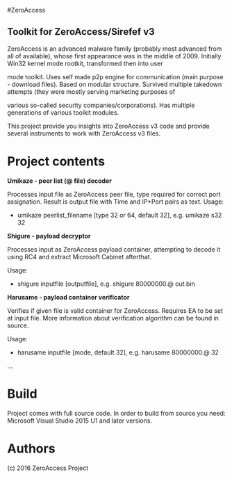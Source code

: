 
#ZeroAccess
## Toolkit for ZeroAccess/Sirefef v3

ZeroAccess is an advanced malware family (probably most advanced from all of available), whose first appearance was in the middle of 2009. Initially Win32 kernel mode rootkit, transformed then into user 

mode toolkit. Uses self made p2p engine for communication (main purpose - download files). Based on modular structure. Survived multiple takedown attempts (they were mostly serving marketing purposes of 

various so-called security companies/corporations). Has multiple generations of various toolkit modules.

This project provide you insights into ZeroAccess v3 code and provide several instruments to work with ZeroAccess v3 files.

# Project contents

**Umikaze - peer list (@ file) decoder**

Processes input file as ZeroAccess peer file, type required for correct port assignation. 
Result is output file with Time and IP+Port pairs as text. Usage:

+ umikaze peerlist_filename [type 32 or 64, default 32], e.g. umikaze s32 32

**Shigure - payload decryptor**

Processes input as ZeroAccess payload container, attempting to decode it using RC4 and extract Microsoft Cabinet afterthat.

Usage: 
+ shigure inputfile [outputfile], e.g. shigure 80000000.@ out.bin

**Harusame - payload container verificator**

Verifies if given file is valid container for ZeroAccess. Requires EA to be set at input file. More information about verification algorithm can be found in source.

Usage: 
+ harusame inputfile [mode, default 32], e.g. harusame 80000000.@ 32

...

# Build 

Project comes with full source code.
In order to build from source you need:
Microsoft Visual Studio 2015 U1 and later versions.
 
# Authors

(c) 2016 ZeroAccess Project
